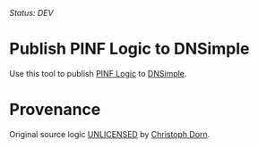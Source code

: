 *Status: DEV*

Publish PINF Logic to DNSimple
==============================

Use this tool to publish [PINF Logic](https://github.com/pinf-logic/pinf.logic) to [DNSimple](http://dnsimple.com).


Provenance
==========

Original source logic [UNLICENSED](http://unlicense.org/) by [Christoph Dorn](http://christophdorn.com).
